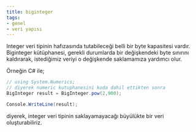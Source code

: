 ```yaml
---
title: biginteger
tags:
- genel
- veri yapısı
---
```


Integer veri tipinin hafızasında tutabileceği belli bir byte kapasitesi vardır. Biginteger kütüphanesi, gerekli durumlarda bir değişkendeki byte sınırını kaldırarak,
istediğimiz veriyi o değişkende saklamamıza yardımcı olur.

Örneğin C# ile;

```C#
// using System.Numerics;
// diyerek numeric kutuphanesini koda dahil ettikten sonra
BigInteger result = BigInteger.pow(2,900);

Console.WriteLine(result);
```

diyerek, integer veri tipinin saklayamayacağı büyülükte bir veri oluşturabiliriz.
